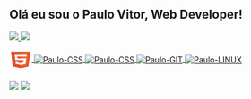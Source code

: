 ## Olá eu sou o Paulo Vitor, Web Developer!
<div>
  <a href="https://github.com/paulovitor3101">
  <img height="180em" src="https://github-readme-stats.vercel.app/api?username=paulovitor3101&show_icons=true&theme=dracula&include_all_commits=true&count_private=true"/>
  <img height="180em" src="https://github-readme-stats.vercel.app/api/top-langs/?username=paulovitor3101&layout=compact&langs_count=7&theme=dracula"/>
</div>
<div style="display: inline_block"><br>
<!--  <img align="center" alt="Paulo-Js" height="30" width="40" src="https://raw.githubusercontent.com/devicons/devicon/master/icons/javascript/javascript-plain.svg">
 <img align="center" alt="Paulo-Ts" height="30" width="40" src="https://raw.githubusercontent.com/devicons/devicon/master/icons/typescript/typescript-plain.svg">
  <img align="center" alt="Paulo-React" height="30" width="40" src="https://raw.githubusercontent.com/devicons/devicon/master/icons/react/react-original.svg">-->
  <img align="center" alt="Paulo-HTML" height="30" width="40" src="https://raw.githubusercontent.com/devicons/devicon/master/icons/html5/html5-original.svg">
  <img align="center" alt="Paulo-CSS" height="30" width="40" src="https://cdn.jsdelivr.net/gh/devicons/devicon/icons/css3/css3-original.svg"/>
  <img align="center" alt="Paulo-CSS" height="30" width="40"  src="https://cdn.jsdelivr.net/gh/devicons/devicon/icons/bootstrap/bootstrap-original-wordmark.svg" />
  <img align="center" alt="Paulo-GIT" height="50" width="50" src="https://cdn.jsdelivr.net/gh/devicons/devicon/icons/git/git-original-wordmark.svg" />
  <img align="center" alt="Paulo-LINUX" height="30" width="40" src="https://cdn.jsdelivr.net/gh/devicons/devicon/icons/linux/linux-original.svg" />

</div>
  
  
 ###
  
  
<div> 
  <a href = "mailto:paulovitorprogramador3101@gmail.com"><img src="https://img.shields.io/badge/-Gmail-%23333?style=for-the-badge&logo=gmail&logoColor=white" target="_blank"></a>
  <a href="https://www.linkedin.com/in/paulo-vitor3101/" target="_blank"><img src="https://img.shields.io/badge/-LinkedIn-%230077B5?style=for-the-badge&logo=linkedin&logoColor=white" target="_blank"></a> 

